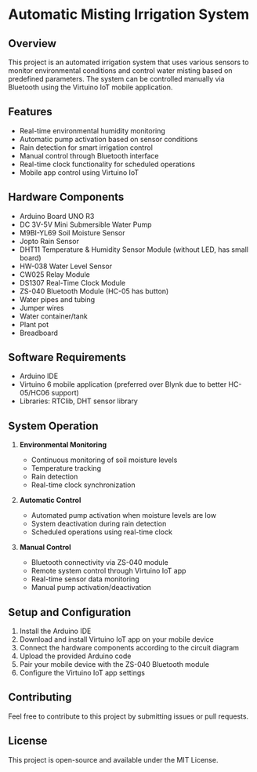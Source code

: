 # Automatic Misting Irrigation System

## Overview

This project is an automated irrigation system that uses various sensors to monitor environmental conditions and control water misting based on predefined parameters. The system can be controlled manually via Bluetooth using the Virtuino IoT mobile application.

## Features

- Real-time environmental humidity monitoring
- Automatic pump activation based on sensor conditions
- Rain detection for smart irrigation control
- Manual control through Bluetooth interface
- Real-time clock functionality for scheduled operations
- Mobile app control using Virtuino IoT

## Hardware Components

- Arduino Board UNO R3
- DC 3V-5V Mini Submersible Water Pump
- M9BI-YL69 Soil Moisture Sensor
- Jopto Rain Sensor
- DHT11 Temperature & Humidity Sensor Module (without LED, has small board)
- HW-038 Water Level Sensor
- CW025 Relay Module
- DS1307 Real-Time Clock Module
- ZS-040 Bluetooth Module (HC-05 has button)
- Water pipes and tubing
- Jumper wires
- Water container/tank
- Plant pot
- Breadboard

## Software Requirements

- Arduino IDE
- Virtuino 6 mobile application (preferred over Blynk due to better HC-05/HC06 support)
- Libraries: RTClib, DHT sensor library

## System Operation

1. **Environmental Monitoring**

   - Continuous monitoring of soil moisture levels
   - Temperature tracking
   - Rain detection
   - Real-time clock synchronization

2. **Automatic Control**

   - Automated pump activation when moisture levels are low
   - System deactivation during rain detection
   - Scheduled operations using real-time clock

3. **Manual Control**
   - Bluetooth connectivity via ZS-040 module
   - Remote system control through Virtuino IoT app
   - Real-time sensor data monitoring
   - Manual pump activation/deactivation

## Setup and Configuration

1. Install the Arduino IDE
2. Download and install Virtuino IoT app on your mobile device
3. Connect the hardware components according to the circuit diagram
4. Upload the provided Arduino code
5. Pair your mobile device with the ZS-040 Bluetooth module
6. Configure the Virtuino IoT app settings

## Contributing

Feel free to contribute to this project by submitting issues or pull requests.

## License

This project is open-source and available under the MIT License.

